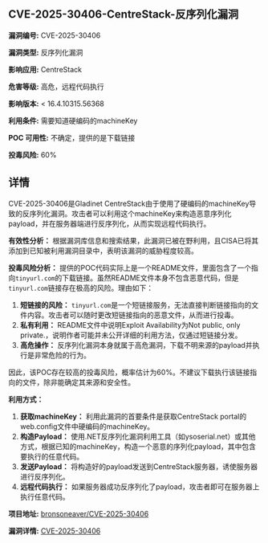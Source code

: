## CVE-2025-30406-CentreStack-反序列化漏洞

**漏洞编号:** CVE-2025-30406

**漏洞类型:** 反序列化漏洞

**影响应用:** CentreStack

**危害等级:** 高危，远程代码执行

**影响版本:** < 16.4.10315.56368

**利用条件:** 需要知道硬编码的machineKey

**POC 可用性:** 不确定，提供的是下载链接

**投毒风险:** 60%

## 详情

CVE-2025-30406是Gladinet CentreStack由于使用了硬编码的machineKey导致的反序列化漏洞。攻击者可以利用这个machineKey来构造恶意序列化payload，并在服务器端进行反序列化，从而实现远程代码执行。

**有效性分析：**
根据漏洞库信息和搜索结果，此漏洞已被在野利用，且CISA已将其添加到已知被利用漏洞目录中，表明该漏洞的威胁程度较高。

**投毒风险分析：**
提供的POC代码实际上是一个README文件，里面包含了一个指向`tinyurl.com`的下载链接。虽然README文件本身不包含恶意代码，但是`tinyurl.com`链接存在极高的风险。理由如下：
1.  **短链接的风险：** `tinyurl.com`是一个短链接服务，无法直接判断链接指向的文件内容。攻击者可以随时更改短链接指向的恶意文件，从而进行投毒。
2.  **私有利用：**  README文件中说明Exploit Availability为Not public, only private.，说明作者可能并未公开详细的利用方法，仅通过短链接分发。
3.  **高危操作：** 反序列化漏洞本身就属于高危漏洞，下载不明来源的payload并执行是非常危险的行为。

因此，该POC存在较高的投毒风险，概率估计为60%。不建议下载执行该链接指向的文件，除非能确定其来源和安全性。

**利用方式：**
1.  **获取machineKey：**  利用此漏洞的首要条件是获取CentreStack portal的web.config文件中硬编码的machineKey。
2.  **构造Payload：**  使用.NET反序列化漏洞利用工具（如ysoserial.net）或其他方式，根据已知的machineKey，构造一个恶意的序列化payload，其中包含要执行的任意代码。
3.  **发送Payload：**  将构造好的payload发送到CentreStack服务器，诱使服务器进行反序列化。
4.  **远程代码执行：**  如果服务器成功反序列化了payload，攻击者即可在服务器上执行任意代码。

**项目地址:** [bronsoneaver/CVE-2025-30406](https://github.com/bronsoneaver/CVE-2025-30406)

**漏洞详情:** [CVE-2025-30406](https://nvd.nist.gov/vuln/detail/CVE-2025-30406)